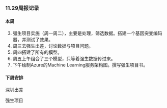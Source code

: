 ### 11.29周报记录

#### 本周

3. 强生项目实施（周一周二），主要是处理，筛选数据。搭建一个基因突变编码器，并测试了效果。
4. 周三去强生出差，讨论数据与项目问题。
3. 周四搭建了所有的模型。
4. 周五上午组合了三个模型，只等着强生数据传过来。
5. 下午绘制Azure的Machine Learning服务架构图。撰写强生项目书。

#### 下周安排

深圳出差

强生项目